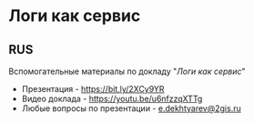 # Логи как сервис

## RUS
Вспомогательные материалы по докладу "_Логи как сервис_"

- Презентация - https://bit.ly/2XCy9YR
- Видео доклада - https://youtu.be/u6nfzzqXTTg
- Любые вопросы по презентации - e.dekhtyarev@2gis.ru

